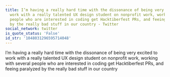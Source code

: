 ```yaml
---
title: I’m having a really hard time with the dissonance of being very excited to
  work with a really talented UX design student on nonprofit work, working with several
  people who are interested in coding get Hacktiberfest PRs, and feeing paralyzed
  by the really bad stuff in our country - Twitter
social_network: twitter
is_quote_status: 'False'
id_str: '1048031296595714048'
---
```


I’m having a really hard time with the dissonance of being very excited to work with a really talented UX design student on nonprofit work, working with several people who are interested in coding get Hacktiberfest PRs, and feeing paralyzed by the really bad stuff in our country